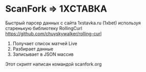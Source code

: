 # ScanFork => 1XСТАВКА
Быстрый парсер данных с сайта 1xstavka.ru (1xbet) используя старенькую библиотеку RollingCurl https://github.com/chuyskywalker/rolling-curl
1. Получает список матчей Live
2. Разбирает данные
3. Записывает в JSON массив

Этот скрипт написан командой scanfork.org
